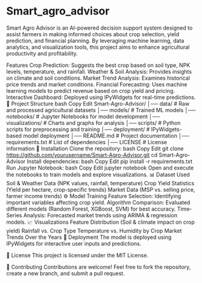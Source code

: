 # Smart_agro_advisor
Smart Agro Advisor is an AI-powered decision support system designed to assist farmers in making informed choices about crop selection, yield prediction, and financial planning. By leveraging machine learning, data analytics, and visualization tools, this project aims to enhance agricultural productivity and profitability.

Features
Crop Prediction: Suggests the best crop based on soil type, NPK levels, temperature, and rainfall.
Weather & Soil Analysis: Provides insights on climate and soil conditions.
Market Trend Analysis: Examines historical price trends and market conditions.
Financial Forecasting: Uses machine learning models to predict revenue based on crop yield and pricing.
Interactive Dashboard: Deployed using IPyWidgets for real-time predictions.
📂 Project Structure
bash
Copy
Edit
Smart-Agro-Advisor/
│── data/                      # Raw and processed agricultural datasets
│── models/                    # Trained ML models
│── notebooks/                 # Jupyter Notebooks for model development
│── visualizations/            # Charts and graphs for analysis
│── scripts/                   # Python scripts for preprocessing and training
│── deployment/                # IPyWidgets-based model deployment
│── README.md                  # Project documentation
│── requirements.txt           # List of dependencies
│── LICENSE                    # License information
🔧 Installation
Clone the repository:
bash
Copy
Edit
git clone https://github.com/yourusername/Smart-Agro-Advisor.git
cd Smart-Agro-Advisor
Install dependencies:
bash
Copy
Edit
pip install -r requirements.txt
Run Jupyter Notebook:
bash
Copy
Edit
jupyter notebook
Open and execute the notebooks to train models and explore visualizations.
📊 Dataset Used
Soil & Weather Data (NPK values, rainfall, temperature)
Crop Yield Statistics (Yield per hectare, crop-specific trends)
Market Data (MSP vs. selling price, farmer income trends)
⚙️ Model Training
Feature Selection: Identifying important variables affecting crop yield.
Algorithm Comparison: Evaluated different models (Random Forest, XGBoost, SVM) for best accuracy.
Time-Series Analysis: Forecasted market trends using ARIMA & regression models.
📈 Visualizations
Feature Distribution (Soil & climate impact on crop yield)
Rainfall vs. Crop Type
Temperature vs. Humidity by Crop
Market Trends Over the Years
🚀 Deployment
The model is deployed using IPyWidgets for interactive user inputs and predictions.

📜 License
This project is licensed under the MIT License.

🤝 Contributing
Contributions are welcome! Feel free to fork the repository, create a new branch, and submit a pull request.

